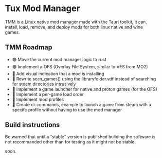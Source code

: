 # Tux Mod Manager
TMM is a Linux native mod manager made with the Tauri toolkit, it can, install, load, remove, and deploy mods for both linux native and wine games.

## TMM Roadmap
 - 🟢 Move the current mod manager logic to rust
 - 🟢 Implement a OFS (Overlay File System, similar to VFS from MO2)
 - 🔴 Add visual indication that a mod is installing
 - 🔴 Rewrite scan_games() using the libraryfolder.vdf instead of searching for steam directories intrusively 
 - 🔴 Implement a game launcher for native and proton games (for the OFS)
 - 🔴 Implement a per-game load order
 - 🔴 Implement mod profiles
 - 🔴 Create cli commands, example to launch a game from steam with a specifc profile without having to use the mod manager

## Build instructions
Be warned that until a "stable" version is published building the software is not recommanded other than for testing as it might not be stable.

soon.
